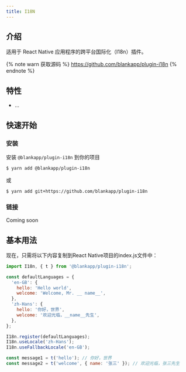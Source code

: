 ```yaml
---
title: I18N
---
```


## 介绍

适用于 React Native 应用程序的跨平台国际化（I18n）插件。

{% note warn 获取源码 %}
https://github.com/blankapp/plugin-i18n
{% endnote %}

## 特性

- ...

## 快速开始

### 安装

安装 `@blankapp/plugin-i18n` 到你的项目

```bash
$ yarn add @blankapp/plugin-i18n
```

或

```
$ yarn add git+https://github.com/blankapp/plugin-i18n
```

### 链接

Coming soon

## 基本用法

现在，只需将以下内容复制到React Native项目的index.js文件中：

```js
import I18n, { t } from '@blankapp/plugin-i18n';

const defaultLanguages = {
  'en-GB': {
    hello: 'Hello world',
    welcome: 'Welcome, Mr. __ name__',
  },
  'zh-Hans': {
    hello: '你好，世界',
    welcome: '欢迎光临，__name__先生',
  },
};

I18n.register(defaultLanguages);
I18n.useLocale('zh-Hans');
I18n.useFallbackLocale('en-GB');

const message1 = t('hello'); // 你好，世界
const message2 = t('welcome', { name: '张三' }); // 欢迎光临，张三先生
```
